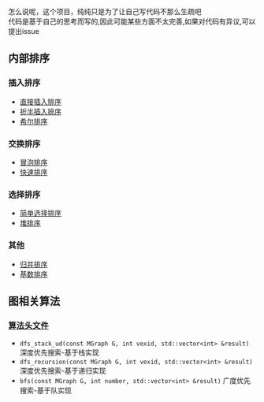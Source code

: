 怎么说呢，这个项目，纯纯只是为了让自己写代码不那么生疏吧   
代码是基于自己的思考而写的,因此可能某些方面不太完善,如果对代码有异议,可以提出issue

## 内部排序

### 插入排序

- [直接插入排序](lib/lib_src/src/sort/directlyInsertionSort.cpp)
- [折半插入排序](lib/lib_src/src/sort/binaryInsertionSort.cpp)
- [希尔排序](lib/lib_src/src/sort/shellSort.cpp)

### 交换排序

- [冒泡排序](lib/lib_src/src/sort/bubbleSort.cpp)
- [快速排序](lib/lib_src/src/sort/quickSort.cpp)

### 选择排序

- [简单选择排序](lib/lib_src/src/sort/selectionSort.cpp)
- [堆排序](lib/lib_src/src/sort/heapSort.cpp)

### 其他

- [归并排序](lib/lib_src/src/sort/mergeSort.cpp)
- [基数排序](lib/lib_src/src/sort/radixSort.cpp)

## 图相关算法

### [算法头文件](lib/lib_src/include/AcFly_Graph.h)

- `dfs_stack_ud(const MGraph G, int vexid, std::vector<int> &result)` 深度优先搜索-基于栈实现
- `dfs_recursion(const MGraph G, int vexid, std::vector<int> &result)`  深度优先搜索-基于递归实现
- `bfs(const MGraph G, int number, std::vector<int> &result)` 广度优先搜索-基于队实现